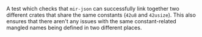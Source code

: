 A test which checks that `mir-json` can successfully link together two
different crates that share the same constants (`42u8` and `42usize`). This
also ensures that there aren't any issues with the same constant-related
mangled names being defined in two different places.
